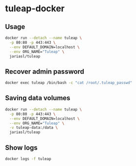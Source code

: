 # tuleap-docker

## Usage
```sh
docker run --detach --name tuleap \
  -p 80:80 -p 443:443 \
  --env DEFAULT_DOMAIN=localhost \
  --env ORG_NAME="Tuleap" \
  jariasl/tuleap
```

## Recover admin password
```sh
docker exec tuleap /bin/bash -c "cat /root/.tuleap_passwd"
```

## Saving data volumes
```sh
docker run --detach --name tuleap \
  -p 80:80 -p 443:443 \
  --env DEFAULT_DOMAIN=localhost \
  --env ORG_NAME="Tuleap" \
  -v tuleap-data:/data \
  jariasl/tuleap
```

## Show logs
```sh
docker logs -f tuleap
```

